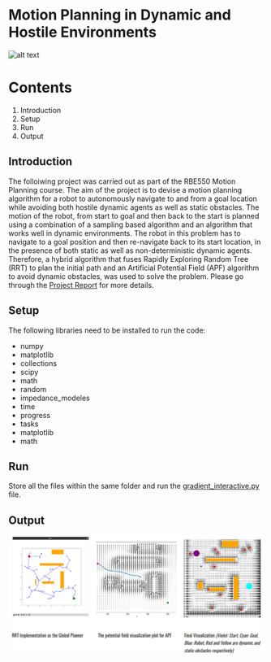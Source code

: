 # Motion Planning in Dynamic and Hostile Environments
![alt text](https://production-media.paperswithcode.com/tasks/Screen_Shot_2019-05-28_at_9.57.56_PM_bUL5S86.png)
# Contents
1. Introduction
2. Setup
3. Run
4. Output

## Introduction
The folloiwing project was carried out as part of the RBE550 Motion Planning course. The aim of the project is to devise a motion planning algorithm for a robot to autonomously navigate to and from a goal location while avoiding both hostile dynamic agents as well as static obstacles. The motion of the robot, from start to goal and then back to the start is planned using a combination of a sampling based algorithm and an algorithm that works well in dynamic environments. The robot in this problem has to navigate to a goal position and then re-navigate back to its start location, in the presence of both static as well as non-deterministic dynamic agents. Therefore, a hybrid algorithm that fuses Rapidly Exploring Random Tree (RRT) to plan the initial path and an Artificial Potential Field (APF) algorithm to avoid dynamic obstacles, was used to solve the problem. Please go through the [Project Report](https://github.com/Vram97/Hybrid-Planner/blob/main/Final_Report.pdf) for more details.

## Setup
The following libraries need to be installed to run the code:
- numpy 
- matplotlib   
- collections
- scipy
- math
- random
- impedance_modeles 
- time
- progress
- tasks
- matplotlib
- math

## Run
Store all the files within the same folder and run the [gradient_interactive.py](https://github.com/Vram97/Hybrid-Planner/blob/main/gradient_interactive.py) file.

## Output
![alt text](https://github.com/Vram97/Hybrid-Planner/blob/main/apf.png)

